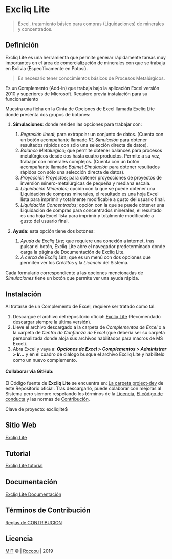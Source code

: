# Excliq Lite

> Excel, tratamiento básico para compras (Liquidaciones) de minerales y concentrados.

## Definición
Excliq Lite es una herramienta que permite generar rápidamente tareas muy importantes en el área de comercialización de minerales con que se trabaja en Bolivia (Específicamente en Potosí).

> Es necesario tener conocimientos básicos de Procesos Metalúrgicos.

Es un Complemento (Add-in) que trabaja bajo la aplicación Excel versión 2010 y superiores de Microsoft. Requiere previa instalación para su funcionamiento

Muestra una ficha en la Cinta de Opciones de Excel llamada Excliq Lite donde presenta dos grupos de botones:

  1. **Simulaciones**: donde residen las opciones para trabajar con:

      1.  *Regresión lineal*; para extrapolar un conjunto de datos. (Cuenta con un botón acompañante llamado *RL Simulación* para obtener resultados rápidos con sólo una selección directa de datos).
      2.  *Balance Metalúrgico*; que permite obtener balances para procesos metalúrgicos desde dos hasta cuatro productos. Permite a su vez, trabajar con minerales complejos. (Cuenta con un botón acompañante llamado *Balmet Simulación* para obtener resultados rápidos con sólo una selección directa de datos).
      3.  *Proyección Proyectos*; para obtener proyecciones de proyectos de inversión minero-metalúrgicas de pequeña y mediana escala.
      4. *Liquidación Minerales*; opción con la que se puede obtener una Liquidación de compras minerales, el resultado es una hoja Excel lista para imprimir y totalmente modificable a gusto del usuario final.
      5. *Liquidación Concentrados*; opción con la que se puede obtener una Liquidación de compras para concentrados minerales, el resultado es una hoja Excel lista para imprimir y totalmente modificable a gusto del usuario final.
  2.  **Ayuda**: esta opción tiene dos botones:

      1.  *Ayuda de Excliq Lite*; que requiere una conexión a internet, tras pulsar el botón, Excliq Lite abre el navegador predeterminado donde carga la página de Documentación de Excliq Lite.
      2.  *A cerca de Excliq Lite*; que es un menú con dos opciones que permiten ver los *Créditos* y la *Licencia* del Sistema.

Cada formulario correspondiente a las opciones mencionadas de *Simulaciones* tiene un botón que permite ver una ayuda rápida.
## Instalación
Al tratarse de un Complemento de Excel, requiere ser tratado como tal:

  1.  Descargue el archivo del repositorio oficial: [Excliq Lite](https://github.com/Roccouu/ExcliqLite/tree/master/project-dist/ExcliqLite.xlam) (Recomendado descargar siempre la última versión).
  2.  Lleve el archivo descargado a la carpeta de *Complementos de Excel* o a la carpeta de *Centro de Confianza de Excel* (que debería ser su carpeta personalizada donde aloja sus archivos habilitados para macros de MS Excel).
  3.  Abra Excel y vaya a: ***Opciones de Excel > Complementos > Administrar > Ir...*** y en el cuadro de diálogo busque el archivo Excliq Lite y habilítelo como un nuevo complemento.

#### Collaborar via GitHub:
El Código fuente de **Excliq Lite** se encuentra en: [La carpeta project-dev](https://github.com/Roccouu/ExcliqLite/tree/master/project-dev/ExcliqLite.xlsm) de este Repositorio oficial.
Tras descargarlo, puede colaborar con mejoras al Sistema pero siempre respetando los términos de la [Licencia](https://github.com/Roccouu/ExcliqLite/blob/master/LICENSE), [El código de conducta](https://github.com/Roccouu/ExcliqLite/blob/master/CODE_OF_CONDUCT.md) y las normas de [Contribución](https://github.com/Roccouu/ExcliqLite/blob/master/CONTRIBUTING.md).

Clave de proyecto: excliqlite$

## Sitio Web

[Excliq Lite](https://roccouu.github.io/ExcliqLite/docs/index.html)

## Tutorial

[Excliq Lite tutorial](https://roccouu.github.io/ExcliqLite/docs/index.html#/tutorial)

## Documentación

[Excliq Lite Documentación](https://roccouu.github.io/ExcliqLite/index.html#/docs/index.html#/documentation)

## Términos de Contribución

[Reglas de CONTRIBUCIÓN](https://github.com/roccouu/ExcliqLite/CONTRIBUTING.md)

## Licencia

[MIT](https://github.com/roccouu/ExcliqLite/blob/master/LICENSE) © | [Roccou](https://twitter.com/_roccou) | 2019